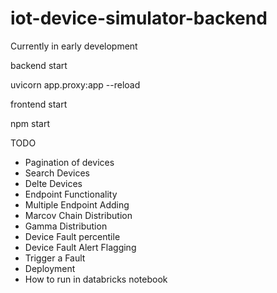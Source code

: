 # iot-device-simulator-backend

Currently in early development

backend start

uvicorn app.proxy:app --reload  

frontend start

npm start

TODO
- Pagination of devices
- Search Devices
- Delte Devices
- Endpoint Functionality
- Multiple Endpoint Adding
- Marcov Chain Distribution
- Gamma Distribution
- Device Fault percentile
- Device Fault Alert Flagging
- Trigger a Fault
- Deployment
- How to run in databricks notebook
